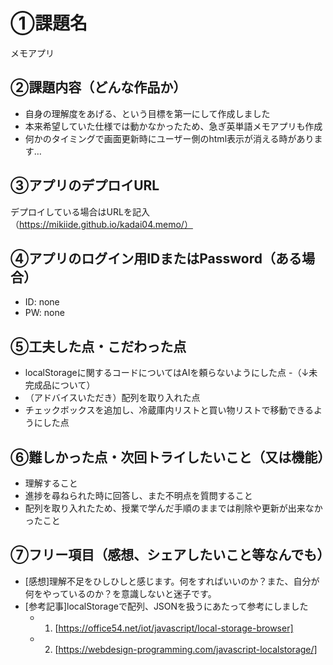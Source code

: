 # ①課題名
メモアプリ

## ②課題内容（どんな作品か）
- 自身の理解度をあげる、という目標を第一にして作成しました
- 本来希望していた仕様では動かなかったため、急ぎ英単語メモアプリも作成
- 何かのタイミングで画面更新時にユーザー側のhtml表示が消える時があります…

## ③アプリのデプロイURL
デプロイしている場合はURLを記入（https://mikiide.github.io/kadai04.memo/）

## ④アプリのログイン用IDまたはPassword（ある場合）
- ID: none
- PW: none

## ⑤工夫した点・こだわった点
- localStorageに関するコードについてはAIを頼らないようにした点
-（↓未完成品について）
- （アドバイスいただき）配列を取り入れた点
- チェックボックスを追加し、冷蔵庫内リストと買い物リストで移動できるようにした点

## ⑥難しかった点・次回トライしたいこと（又は機能）
- 理解すること
- 進捗を尋ねられた時に回答し、また不明点を質問すること
- 配列を取り入れたため、授業で学んだ手順のままでは削除や更新が出来なかったこと

## ⑦フリー項目（感想、シェアしたいこと等なんでも）
- [感想]理解不足をひしひしと感じます。何をすればいいのか？また、自分が何をやっているのか？を意識しないと迷子です。
- [参考記事]localStorageで配列、JSONを扱うにあたって参考にしました
  - 1. [https://office54.net/iot/javascript/local-storage-browser]
  - 2. [https://webdesign-programming.com/javascript-localstorage/]
